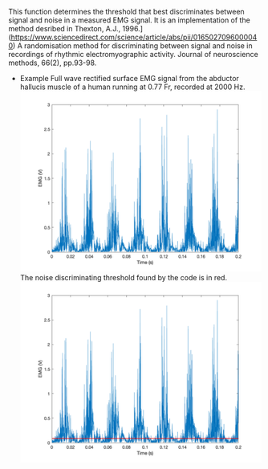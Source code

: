 This function determines the threshold that best discriminates between signal and noise in a measured EMG signal. It is an implementation of the method desribed in 
Thexton, A.J., 1996.](https://www.sciencedirect.com/science/article/abs/pii/0165027096000040) A randomisation method for discriminating between signal and noise in recordings of rhythmic electromyographic activity. Journal of neuroscience methods, 66(2), pp.93-98.

* Example
Full wave rectified surface EMG signal from the abductor hallucis muscle of a human running at 0.77 Fr, recorded at 2000 Hz. ![](raw.png)
The noise discriminating threshold found by the code is in red. ![](threshold.png)